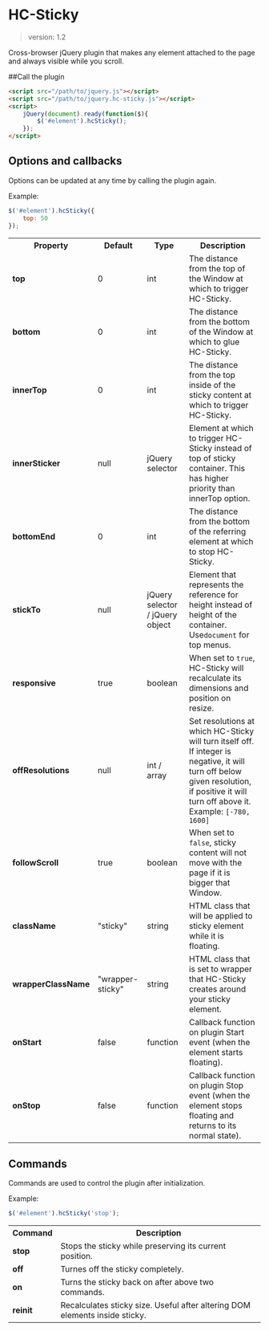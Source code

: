 HC-Sticky
=========

> version: 1.2

Cross-browser jQuery plugin that makes any element attached to the page and always visible while you scroll.


##Call the plugin

```html
<script src="/path/to/jquery.js"></script>
<script src="/path/to/jquery.hc-sticky.js"></script>
<script>
	jQuery(document).ready(function($){
		$('#element').hcSticky();
	});
</script>
```

## Options and callbacks

Options can be updated at any time by calling the plugin again.

Example:
```javascript
$('#element').hcSticky({
	top: 50
});
```

<table>
	<tr>
		<th>Property</th>
		<th>Default</th>
		<th>Type</th>
		<th>Description</th>
	</tr>
	<tr>
		<td><strong>top</strong></td>
		<td>0</td>
		<td>int</td>
		<td>The distance from the top of the Window at which to trigger HC-Sticky.</td>
	</tr>
	<tr>
		<td><strong>bottom</strong></td>
		<td>0</td>
		<td>int</td>
		<td>The distance from the bottom of the Window at which to glue HC-Sticky.</td>
	</tr>
	<tr>
		<td><strong>innerTop</strong></td>
		<td>0</td>
		<td>int</td>
		<td>The distance from the top inside of the sticky content at which to trigger HC-Sticky.</td>
	</tr>
	<tr>
		<td><strong>innerSticker</strong></td>
		<td>null</td>
		<td>jQuery selector</td>
		<td>Element at which to trigger HC-Sticky instead of top of sticky container. This has higher priority than innerTop option.</td>
	</tr>
	<tr>
		<td><strong>bottomEnd</strong></td>
		<td>0</td>
		<td>int</td>
		<td>The distance from the bottom of the referring element at which to stop HC-Sticky.</td>
	</tr>
	<tr>
		<td><strong>stickTo</strong></td>
		<td>null</td>
		<td>jQuery selector / jQuery object</td>
		<td>Element that represents the reference for height instead of height of the container. Use<code>document</code> for top menus.</td>
	</tr>
	<tr>
		<td><strong>responsive</strong></td>
		<td>true</td>
		<td>boolean</td>
		<td>When set to <code>true</code>, HC-Sticky will recalculate its dimensions and position on resize.</td>
	</tr>
	<tr>
		<td><strong>offResolutions</strong></td>
		<td>null</td>
		<td>int / array</td>
		<td>Set resolutions at which HC-Sticky will turn itself off. If integer is negative, it will turn off below given resolution, if positive it will turn off above it. Example: <code>[-780, 1600]</code></td>
	</tr>
	<tr>
		<td><strong>followScroll</strong></td>
		<td>true</td>
		<td>boolean</td>
		<td>When set to <code>false</code>, sticky content will not move with the page if it is bigger that Window.</td>
	</tr>
	<tr>
		<td><strong>className</strong></td>
		<td>"sticky"</td>
		<td>string</td>
		<td>HTML class that will be applied to sticky element while it is floating.</td>
	</tr>
	<tr>
		<td><strong>wrapperClassName</strong></td>
		<td>"wrapper-sticky"</td>
		<td>string</td>
		<td>HTML class that is set to wrapper that HC-Sticky creates around your sticky element.</td>
	</tr>
	<tr>
		<td><strong>onStart</strong></td>
		<td>false</td>
		<td>function</td>
		<td>Callback function on plugin Start event (when the element starts floating).</td>
	</tr>
	<tr>
		<td><strong>onStop</strong></td>
		<td>false</td>
		<td>function</td>
		<td>Callback function on plugin Stop event (when the element stops floating and returns to its normal state).</td>
	</tr>
</table>


## Commands

Commands are used to control the plugin after initialization.

Example:
```javascript
$('#element').hcSticky('stop');
```

<table>
	<tr>
		<th>Command</th>
		<th>Description</th>
	</tr>
	<tr>
		<td><strong>stop</strong></td>
		<td>Stops the sticky while preserving its current position.</td>
	</tr>
	<tr>
		<td><strong>off</strong></td>
		<td>Turnes off the sticky completely.</td>
	</tr>
	<tr>
		<td><strong>on</strong></td>
		<td>Turns the sticky back on after above two commands.</td>
	</tr>
	<tr>
		<td><strong>reinit</strong></td>
		<td>Recalculates sticky size. Useful after altering DOM elements inside sticky.</td>
	</tr>
</table>